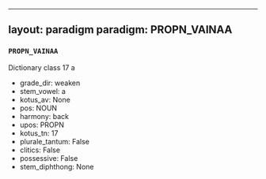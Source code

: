 
---
layout: paradigm
paradigm: PROPN_VAINAA
---
### ` PROPN_VAINAA `

Dictionary class 17 a
* grade_dir: weaken
* stem_vowel: a
* kotus_av: None
* pos: NOUN
* harmony: back
* upos: PROPN
* kotus_tn: 17
* plurale_tantum: False
* clitics: False
* possessive: False
* stem_diphthong: None
